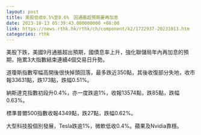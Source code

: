 ```yaml
---
layout: post
title: 美股低收0.5%至0.6%　因通脹超預期憂再加息
date: 2023-10-13 05:39:43.000000000 +08:00
link: https://news.rthk.hk/rthk/ch/component/k2/1722937-20231013.htm
categories: rthk
---
```


美股下跌，美國9月通脹超出預期，國債息率上升，強化聯儲局年內再加息的預期，拖累3大指數結束連續4個交易日升勢。

道瓊斯指數窄幅高開後很快掉頭回落，最多跌近350點，其後收復部分失地，收市報33631點，跌173點，跌幅0.51%。

納斯達克指數初段升0.4%，亦一度跌逾1%，收報13574點，跌85點，跌幅0.63%。

標準普爾500指數收報4349點，跌27點，跌幅0.62%。

大型科技股個別發展，Tesla跌逾1%，微軟低收0.4%。蘋果及Nvidia靠穩。
